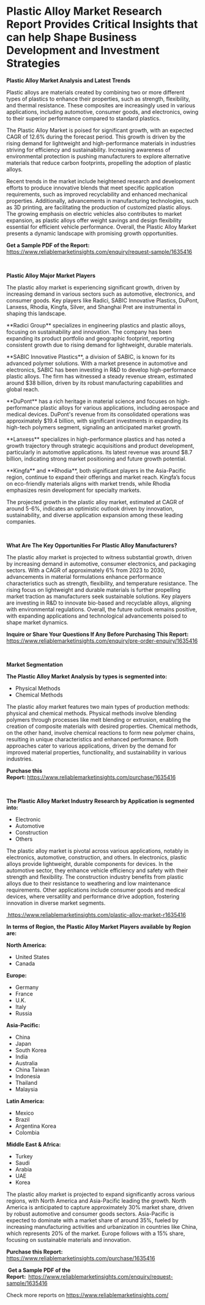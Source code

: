 <p><h1>Plastic Alloy Market Research Report Provides Critical Insights that can help Shape Business Development and Investment Strategies</h1></p><p><strong>Plastic Alloy Market Analysis and Latest Trends</strong></p>
<p><p>Plastic alloys are materials created by combining two or more different types of plastics to enhance their properties, such as strength, flexibility, and thermal resistance. These composites are increasingly used in various applications, including automotive, consumer goods, and electronics, owing to their superior performance compared to standard plastics.</p><p>The Plastic Alloy Market is poised for significant growth, with an expected CAGR of 12.6% during the forecast period. This growth is driven by the rising demand for lightweight and high-performance materials in industries striving for efficiency and sustainability. Increasing awareness of environmental protection is pushing manufacturers to explore alternative materials that reduce carbon footprints, propelling the adoption of plastic alloys.</p><p>Recent trends in the market include heightened research and development efforts to produce innovative blends that meet specific application requirements, such as improved recyclability and enhanced mechanical properties. Additionally, advancements in manufacturing technologies, such as 3D printing, are facilitating the production of customized plastic alloys. The growing emphasis on electric vehicles also contributes to market expansion, as plastic alloys offer weight savings and design flexibility essential for efficient vehicle performance. Overall, the Plastic Alloy Market presents a dynamic landscape with promising growth opportunities.</p></p>
<p><strong>Get a Sample PDF of the Report:&nbsp;</strong> <a href="https://www.reliablemarketinsights.com/enquiry/request-sample/1635416?utm_campaign=3257&utm_medium=2&utm_source=Github&utm_content=ia&utm_term=31032025&utm_id=plastic-alloy">https://www.reliablemarketinsights.com/enquiry/request-sample/1635416</a></p>
<p>&nbsp;</p>
<p><strong>Plastic Alloy Major Market Players</strong></p>
<p><p>The plastic alloy market is experiencing significant growth, driven by increasing demand in various sectors such as automotive, electronics, and consumer goods. Key players like Radici, SABIC Innovative Plastics, DuPont, Lanxess, Rhodia, Kingfa, Silver, and Shanghai Pret are instrumental in shaping this landscape.</p><p>**Radici Group** specializes in engineering plastics and plastic alloys, focusing on sustainability and innovation. The company has been expanding its product portfolio and geographic footprint, reporting consistent growth due to rising demand for lightweight, durable materials.</p><p>**SABIC Innovative Plastics**, a division of SABIC, is known for its advanced polymer solutions. With a market presence in automotive and electronics, SABIC has been investing in R&D to develop high-performance plastic alloys. The firm has witnessed a steady revenue stream, estimated around $38 billion, driven by its robust manufacturing capabilities and global reach.</p><p>**DuPont** has a rich heritage in material science and focuses on high-performance plastic alloys for various applications, including aerospace and medical devices. DuPont's revenue from its consolidated operations was approximately $19.4 billion, with significant investments in expanding its high-tech polymers segment, signaling an anticipated market growth.</p><p>**Lanxess** specializes in high-performance plastics and has noted a growth trajectory through strategic acquisitions and product development, particularly in automotive applications. Its latest revenue was around $8.7 billion, indicating strong market positioning and future growth potential.</p><p>**Kingfa** and **Rhodia**, both significant players in the Asia-Pacific region, continue to expand their offerings and market reach. Kingfa’s focus on eco-friendly materials aligns with market trends, while Rhodia emphasizes resin development for specialty markets.</p><p>The projected growth in the plastic alloy market, estimated at CAGR of around 5-6%, indicates an optimistic outlook driven by innovation, sustainability, and diverse application expansion among these leading companies.</p></p>
<p>&nbsp;</p>
<p><strong>What Are The Key Opportunities For Plastic Alloy Manufacturers?</strong></p>
<p><p>The plastic alloy market is projected to witness substantial growth, driven by increasing demand in automotive, consumer electronics, and packaging sectors. With a CAGR of approximately 6% from 2023 to 2030, advancements in material formulations enhance performance characteristics such as strength, flexibility, and temperature resistance. The rising focus on lightweight and durable materials is further propelling market traction as manufacturers seek sustainable solutions. Key players are investing in R&D to innovate bio-based and recyclable alloys, aligning with environmental regulations. Overall, the future outlook remains positive, with expanding applications and technological advancements poised to shape market dynamics.</p></p>
<p><strong>Inquire or Share Your Questions If Any Before Purchasing This Report:</strong> <a href="https://www.reliablemarketinsights.com/enquiry/pre-order-enquiry/1635416?utm_campaign=3257&utm_medium=2&utm_source=Github&utm_content=ia&utm_term=31032025&utm_id=plastic-alloy">https://www.reliablemarketinsights.com/enquiry/pre-order-enquiry/1635416</a></p>
<p>&nbsp;</p>
<p><strong>Market Segmentation</strong></p>
<p><strong>The Plastic Alloy Market Analysis by types is segmented into:</strong></p>
<p><ul><li>Physical Methods</li><li>Chemical Methods</li></ul></p>
<p><p>The plastic alloy market features two main types of production methods: physical and chemical methods. Physical methods involve blending polymers through processes like melt blending or extrusion, enabling the creation of composite materials with desired properties. Chemical methods, on the other hand, involve chemical reactions to form new polymer chains, resulting in unique characteristics and enhanced performance. Both approaches cater to various applications, driven by the demand for improved material properties, functionality, and sustainability in various industries.</p></p>
<p><strong>Purchase this Report:&nbsp;</strong><a href="https://www.reliablemarketinsights.com/purchase/1635416?utm_campaign=3257&utm_medium=2&utm_source=Github&utm_content=ia&utm_term=31032025&utm_id=plastic-alloy">https://www.reliablemarketinsights.com/purchase/1635416</a></p>
<p>&nbsp;</p>
<p><strong>The Plastic Alloy Market Industry Research by Application is segmented into:</strong></p>
<p><ul><li>Electronic</li><li>Automotive</li><li>Construction</li><li>Others</li></ul></p>
<p><p>The plastic alloy market is pivotal across various applications, notably in electronics, automotive, construction, and others. In electronics, plastic alloys provide lightweight, durable components for devices. In the automotive sector, they enhance vehicle efficiency and safety with their strength and flexibility. The construction industry benefits from plastic alloys due to their resistance to weathering and low maintenance requirements. Other applications include consumer goods and medical devices, where versatility and performance drive adoption, fostering innovation in diverse market segments.</p></p>
<p><a href="https://www.reliablemarketinsights.com/plastic-alloy-market-r1635416?utm_campaign=3257&utm_medium=2&utm_source=Github&utm_content=ia&utm_term=31032025&utm_id=plastic-alloy">&nbsp;https://www.reliablemarketinsights.com/plastic-alloy-market-r1635416</a></p>
<p><strong>In terms of Region, the Plastic Alloy Market Players available by Region are:</strong></p>
<p>
    <p> <strong> North America: </strong>
        <ul>
            <li>United States</li>
            <li>Canada</li>
        </ul>
        </p> 
    <p> <strong> Europe: </strong>
        <ul>
            <li>Germany</li>
            <li>France</li>
            <li>U.K.</li>
            <li>Italy</li>
            <li>Russia</li>
        </ul>
        </p> 
    <p> <strong> Asia-Pacific: </strong>
        <ul>
            <li>China</li>
            <li>Japan</li>
            <li>South Korea</li>
            <li>India</li>
            <li>Australia</li>
            <li>China Taiwan</li>
            <li>Indonesia</li>
            <li>Thailand</li>
            <li>Malaysia</li>
        </ul>
        </p> 
    <p> <strong> Latin America: </strong>
        <ul>
            <li>Mexico</li>
            <li>Brazil</li>
            <li>Argentina Korea</li>
            <li>Colombia</li>
        </ul>
        </p> 
    <p> <strong> Middle East & Africa: </strong>
        <ul>
            <li>Turkey</li>
            <li>Saudi</li>
            <li>Arabia</li>
            <li>UAE</li>
            <li>Korea</li>
        </ul>
    </p>
    </p>
<p><p>The plastic alloy market is projected to expand significantly across various regions, with North America and Asia-Pacific leading the growth. North America is anticipated to capture approximately 30% market share, driven by robust automotive and consumer goods sectors. Asia-Pacific is expected to dominate with a market share of around 35%, fueled by increasing manufacturing activities and urbanization in countries like China, which represents 20% of the market. Europe follows with a 15% share, focusing on sustainable materials and innovation.</p></p>
<p><strong>Purchase this Report: </strong><a href="https://www.reliablemarketinsights.com/purchase/1635416?utm_campaign=3257&utm_medium=2&utm_source=Github&utm_content=ia&utm_term=31032025&utm_id=plastic-alloy">https://www.reliablemarketinsights.com/purchase/1635416</a></p>
<p>&nbsp;<strong>Get a Sample PDF of the Report:&nbsp;&nbsp;</strong><a href="https://www.reliablemarketinsights.com/enquiry/request-sample/1635416?utm_campaign=3257&utm_medium=2&utm_source=Github&utm_content=ia&utm_term=31032025&utm_id=plastic-alloy">https://www.reliablemarketinsights.com/enquiry/request-sample/1635416</a></p>
<p><strong></strong></p>
<p>Check more reports on <a href="https://www.reliablemarketinsights.com/?utm_campaign=3257&utm_medium=2&utm_source=Github&utm_content=ia&utm_term=31032025&utm_id=plastic-alloy">https://www.reliablemarketinsights.com/</a></p>